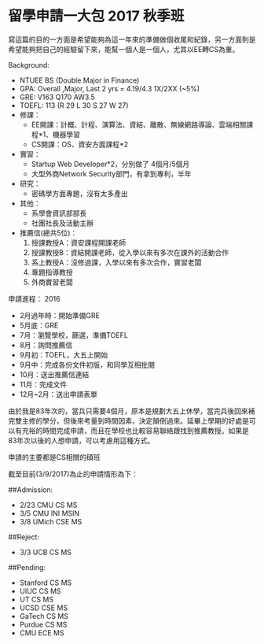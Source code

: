 # 留學申請一大包 2017 秋季班

寫這篇的目的一方面是希望能夠為這一年來的準備做個收尾和紀錄，另一方面則是希望能夠把自己的經驗留下來，能幫一個人是一個人，尤其以EE轉CS為重。

Background:
- NTUEE BS (Double Major in Finance)
- GPA: Overall ,Major, Last 2 yrs = 4.19/4.3  1X/2XX (~5%)
- GRE: V163 Q170 AW3.5
- TOEFL: 113 (R 29 L 30 S 27 W 27)
- 修課：
  * EE開課：計概、計程、演算法、資結、離散、無線網路導論、雲端相關課程*1、機器學習
  * CS開課：OS、資安方面課程*2
- 實習：
  * Startup Web Developer*2，分別做了 4個月/5個月
  * 大型外商Network Security部門，有拿到專利，半年
- 研究：
  * 密碼學方面專題，沒有太多產出
- 其他：
  * 系學會資訊部部長
  * 社團社長及活動主辦
- 推薦信(總共5位)：
  1. 授課教授A：資安課程開課老師
  2. 授課教授B：資結開課老師，從入學以來有多次在課外的活動合作
  3. 系上教授A：沒修過課，入學以來有多次合作，實習老闆
  4. 專題指導教授
  5. 外商實習老闆

申請進程：
2016
- 2月過年時：開始準備GRE
- 5月底：GRE
- 7月：瀏覽學校，篩選，準備TOEFL
- 8月：詢問推薦信
- 9月初：TOEFL，大五上開始
- 9月中：完成各份文件初版，和同學互相批閱
- 10月：送出推薦信連結
- 11月：完成文件
- 12月~2月：送出申請表單

由於我是83年次的，當兵只需要4個月，原本是規劃大五上休學，當完兵後回來補完雙主修的學分，但後來考量到時間因素，決定顛倒過來。延畢上學期的好處是可以有充裕的時間完成申請，而且在學校也比較容易聯絡跟找到推薦教授。如果是83年次以後的人想申請，可以考慮用這種方式。



申請的主要都是CS相關的碩班

截至目前(3/9/2017)為止的申請情形為下：


##Admission:
- 2/23 CMU CS MS
- 3/5  CMU INI MSIN
- 3/8  UMich CSE MS

##Reject:
- 3/3  UCB CS MS

##Pending:
- Stanford CS MS
- UIUC CS MS
- UT CS MS
- UCSD CSE MS
- GaTech CS MS
- Purdue CS MS
- CMU ECE MS





